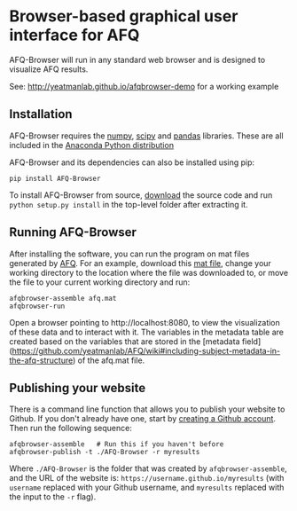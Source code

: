 # Browser-based graphical user interface for AFQ

AFQ-Browser will run in any standard web browser and is designed
to visualize AFQ results.

See: http://yeatmanlab.github.io/afqbrowser-demo for a working example

## Installation

AFQ-Browser requires the [numpy](http://www.numpy.org/),
[scipy](http://scipy.org/scipylib/index.html) and
[pandas](http://pandas.pydata.org/) libraries. These are all included in the
[Anaconda Python distribution](https://docs.continuum.io/anaconda/)

AFQ-Browser and its dependencies can also be installed using pip:

    pip install AFQ-Browser

To install AFQ-Browser from source,
[download](https://github.com/yeatmanlab/AFQ-Browser/archive/master.zip) the
source code and run `python setup.py install` in the top-level folder after
extracting it.

## Running AFQ-Browser

After installing the software, you can run the program on mat files generated by
[AFQ](https://github.com/yeatmanlab/AFQ). For an example, download this
[mat file](https://github.com/yeatmanlab/AFQ-Browser/raw/master/afqbrowser/site/client/data/afq.mat), change your working directory to the location where the
file was downloaded to, or move the file to your current working directory
and run:

    afqbrowser-assemble afq.mat
    afqbrowser-run

Open a browser pointing to http://localhost:8080, to view the visualization of
these data and to interact with it. The variables in the metadata table are
created based on the variables that are stored in the [metadata field]
(https://github.com/yeatmanlab/AFQ/wiki#including-subject-metadata-in-the-afq-structure) of the afq.mat file.

## Publishing your website

There is a command line function that allows you to publish your website to
Github. If you don't already have one, start by [creating a Github account](https://github.com/join). Then run the following sequence:

    afqbrowser-assemble   # Run this if you haven't before
    afqbrowser-publish -t ./AFQ-Browser -r myresults

Where `./AFQ-Browser` is the folder that was created by `afqbrowser-assemble`,
and the URL of the website is: `https://username.github.io/myresults` (with
`username` replaced with your Github username, and `myresults` replaced with the
input to the `-r` flag).
